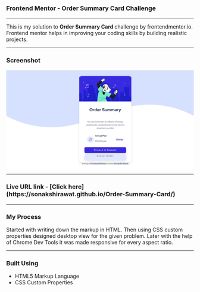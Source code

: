 
 <h3>Frontend Mentor - Order Summary Card Challenge</h3>
 <hr>
 <p>
 This is my solution to <strong>Order Summary Card </strong> challenge by frontendmentor.io. <br>
 Frontend mentor helps in improving your coding skills by building realistic projects. </p>
 <hr>
 <h3>Screenshot</h3>
 <img src="Capture.JPG">
 <hr>
 <h3>Live URL link - [Click here](https://sonakshirawat.github.io/Order-Summary-Card/)
 </h3>
 <hr>
 <h3>My Process</h3>
 <p> Started with writing down the markup in HTML. Then using CSS custom properties designed desktop view for the given problem. Later with the help of Chrome Dev Tools it was made responsive for every aspect ratio. </p> 
 <hr>
 <h3>Built Using</h3>
 <ul>
 <li>HTML5 Markup Language</li>
 <li>CSS Custom Properties</li>
 </ul>
